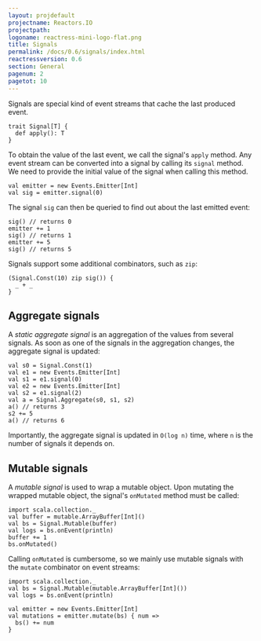 ```yaml
---
layout: projdefault
projectname: Reactors.IO
projectpath: 
logoname: reactress-mini-logo-flat.png
title: Signals
permalink: /docs/0.6/signals/index.html
reactressversion: 0.6
section: General
pagenum: 2
pagetot: 10
---
```




Signals are special kind of event streams that cache the last produced event.

    trait Signal[T] {
      def apply(): T
    }

To obtain the value of the last event, we call the signal's `apply` method.
Any event stream can be converted into a signal by calling its `signal` method.
We need to provide the initial value of the signal when calling this method.

    val emitter = new Events.Emitter[Int]
    val sig = emitter.signal(0)

The signal `sig` can then be queried to find out about the last emitted event:

    sig() // returns 0
    emitter += 1
    sig() // returns 1
    emitter += 5
    sig() // returns 5

Signals support some additional combinators, such as `zip`:

    (Signal.Const(10) zip sig()) {
      _ + _
    }


## Aggregate signals

A *static aggregate signal* is an aggregation of the values from several signals.
As soon as one of the signals in the aggregation changes, the aggregate signal is updated:

    val s0 = Signal.Const(1)
    val e1 = new Events.Emitter[Int]
    val s1 = e1.signal(0)
    val e2 = new Events.Emitter[Int]
    val s2 = e1.signal(2)
    val a = Signal.Aggregate(s0, s1, s2)
    a() // returns 3
    s2 += 5
    a() // returns 6

Importantly, the aggregate signal is updated in `O(log n)` time,
where `n` is the number of signals it depends on.


## Mutable signals

A *mutable signal* is used to wrap a mutable object.
Upon mutating the wrapped mutable object,
the signal's `onMutated` method must be called:
    
    import scala.collection._
    val buffer = mutable.ArrayBuffer[Int]()
    val bs = Signal.Mutable(buffer)
    val logs = bs.onEvent(println)
    buffer += 1
    bs.onMutated()

Calling `onMutated` is cumbersome,
so we mainly use mutable signals with the `mutate` combinator on event streams:

    import scala.collection._
    val bs = Signal.Mutable(mutable.ArrayBuffer[Int]())
    val logs = bs.onEvent(println)

    val emitter = new Events.Emitter[Int]
    val mutations = emitter.mutate(bs) { num =>
      bs() += num
    }



